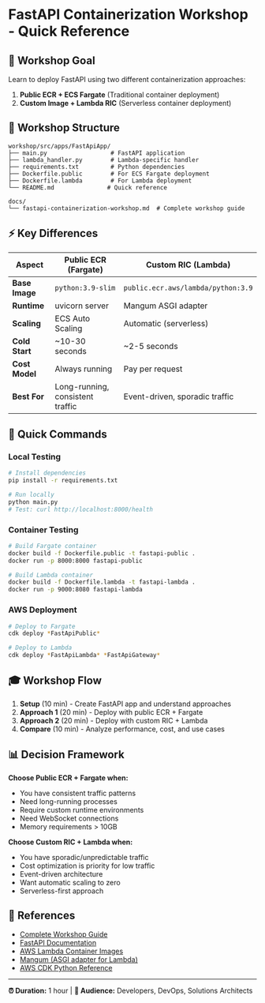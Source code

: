 # FastAPI Containerization Workshop - Quick Reference

## 🎯 Workshop Goal

Learn to deploy FastAPI using two different containerization approaches:

1. **Public ECR + ECS Fargate** (Traditional container deployment)
2. **Custom Image + Lambda RIC** (Serverless container deployment)

## 📁 Workshop Structure

```text
workshop/src/apps/FastApiApp/
├── main.py                  # FastAPI application
├── lambda_handler.py        # Lambda-specific handler
├── requirements.txt         # Python dependencies
├── Dockerfile.public        # For ECS Fargate deployment
├── Dockerfile.lambda        # For Lambda deployment
└── README.md               # Quick reference

docs/
└── fastapi-containerization-workshop.md  # Complete workshop guide
```

## ⚡ Key Differences

| Aspect | Public ECR (Fargate) | Custom RIC (Lambda) |
|--------|----------------------|---------------------|
| **Base Image** | `python:3.9-slim` | `public.ecr.aws/lambda/python:3.9` |
| **Runtime** | uvicorn server | Mangum ASGI adapter |
| **Scaling** | ECS Auto Scaling | Automatic (serverless) |
| **Cold Start** | ~10-30 seconds | ~2-5 seconds |
| **Cost Model** | Always running | Pay per request |
| **Best For** | Long-running, consistent traffic | Event-driven, sporadic traffic |

## 🚀 Quick Commands

### Local Testing

```bash
# Install dependencies
pip install -r requirements.txt

# Run locally
python main.py
# Test: curl http://localhost:8000/health
```

### Container Testing

```bash
# Build Fargate container
docker build -f Dockerfile.public -t fastapi-public .
docker run -p 8000:8000 fastapi-public

# Build Lambda container
docker build -f Dockerfile.lambda -t fastapi-lambda .
docker run -p 9000:8080 fastapi-lambda
```

### AWS Deployment

```bash
# Deploy to Fargate
cdk deploy *FastApiPublic*

# Deploy to Lambda
cdk deploy *FastApiLambda* *FastApiGateway*
```

## 🎓 Workshop Flow

1. **Setup** (10 min) - Create FastAPI app and understand approaches
2. **Approach 1** (20 min) - Deploy with public ECR + Fargate
3. **Approach 2** (20 min) - Deploy with custom RIC + Lambda
4. **Compare** (10 min) - Analyze performance, cost, and use cases

## 📊 Decision Framework

**Choose Public ECR + Fargate when:**

- You have consistent traffic patterns
- Need long-running processes
- Require custom runtime environments
- Need WebSocket connections
- Memory requirements > 10GB

**Choose Custom RIC + Lambda when:**

- You have sporadic/unpredictable traffic
- Cost optimization is priority for low traffic
- Event-driven architecture
- Want automatic scaling to zero
- Serverless-first approach

## 🔗 References

- [Complete Workshop Guide](./fastapi-containerization-workshop.md)
- [FastAPI Documentation](https://fastapi.tiangolo.com/)
- [AWS Lambda Container Images](https://docs.aws.amazon.com/lambda/latest/dg/images-create.html)
- [Mangum (ASGI adapter for Lambda)](https://mangum.io/)
- [AWS CDK Python Reference](https://docs.aws.amazon.com/cdk/api/v2/python/)

---

**⏰ Duration:** 1 hour | **👥 Audience:** Developers, DevOps, Solutions Architects
